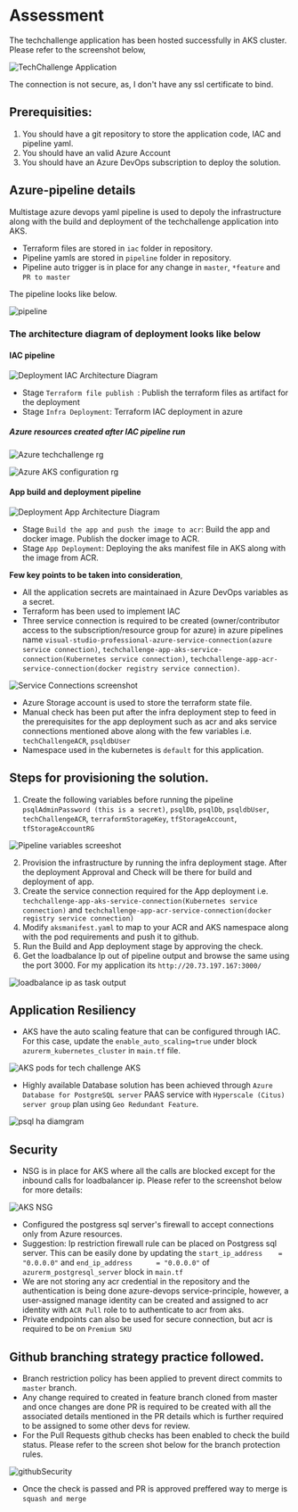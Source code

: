 # Assessment

The techchallenge application has been hosted successfully in AKS cluster. Please refer to the screenshot below,

![TechChallenge Application](/doc/images/techchallengeapp-aman.JPG)

The connection is not secure, as, I don't have any ssl certificate to bind.

## Prerequisities:

 1. You should have a git repository to store the application code, IAC and pipeline yaml. 
 2. You should have an valid Azure Account
 3. You should have an Azure DevOps subscription to deploy the solution.

 ## Azure-pipeline details

 Multistage azure devops yaml pipeline is used to depoly the infrastructure along with the build and deployment of the techchallenge application into AKS. 

* Terraform files are stored in `iac` folder in repository.
* Pipeline yamls are stored in `pipeline` folder in repository.
* Pipeline auto trigger is in place for any change in `master`, `*feature` and `PR to master`

 The pipeline looks like below.

 ![pipeline](/doc/images/techchallengepipeline.JPG)

 ### The architecture diagram of deployment looks like below

 #### IAC pipeline

![Deployment IAC Architecture Diagram](/doc/images/IAC-pipelineflow.JPG)

*  Stage `Terraform file publish `: Publish the terraform files as artifact for the deployment
*  Stage `Infra Deployment`: Terraform IAC deployment in azure

##### Azure resources created after IAC pipeline run

![Azure techchallenge rg](/doc/images/techchallenge-azure-rg.JPG)

![Azure AKS configuration rg](/doc/images/aks_configuration_rg.JPG)

 #### App build and deployment pipeline

![Deployment App Architecture Diagram](/doc/images/deployAppPipeline.JPG)

*  Stage `Build the app and push the image to acr`: Build the app and docker image. Publish the docker image to ACR.
*  Stage `App Deployment`: Deploying the aks manifest file in AKS along with the image from ACR.

 __Few key points to be taken into consideration__,

  * All the application secrets are maintainaed in Azure DevOps variables as a secret.
  * Terraform has been used to implement IAC
  * Three service connection is required to be created (owner/contributor access to the subscription/resource group for azure) in azure pipelines name `visual-studio-professional-azure-service-connection(azure service connection)`, `techchallenge-app-aks-service-connection(Kubernetes service connection)`, `techchallenge-app-acr-service-connection(docker registry service connection)`.

  ![Service Connections screenshot ](/doc/images/azurepipeline_svc_connections.JPG)

  * Azure Storage account is used to store the terraform state file.
  * Manual check has been put after the infra deployment step to feed in the prerequisites for the app deployment such as acr and aks   service connections mentioned above along with the few variables i.e. `techChallengeACR`, `psqldbUser`
  * Namespace used in the kubernetes is `default` for this application.

## Steps for provisioning the solution.

 1. Create the following variables before running the pipeline `psqlAdminPassword (this is a secret)`,  `psqlDb`, `psqlDb`, `psqldbUser`, `techChallengeACR`, `terraformStorageKey`, `tfStorageAccount`, `tfStorageAccountRG`

 ![Pipeline variables screeshot](/doc/images/pipeline_variables.JPG)
 
 2. Provision the infrastructure by running the infra deployment stage. After the deployment Approval and Check will be there for build and deployment of app.
 3. Create the service connection required for the App deployment i.e. `techchallenge-app-aks-service-connection(Kubernetes service connection)` and `techchallenge-app-acr-service-connection(docker registry service connection)`
 4. Modify `aksmanifest.yaml` to map to your ACR and AKS namespace along with the pod requirements and push it to github.
 5. Run the Build and App deployment stage by approving the check. 
 6. Get the loadbalance Ip out of pipeline output and browse the same using the port 3000. For my application its `http://20.73.197.167:3000/`

 ![loadbalance ip as task output](/doc/images/pipeline_application_task_output.JPG)


## Application Resiliency

- AKS have the auto scaling feature that can be configured through IAC. For this case, update the `enable_auto_scaling=true` under block `azurerm_kubernetes_cluster` in `main.tf` file.

![AKS pods for tech challenge AKS](/doc/images/aks_pods.JPG)

- Highly available Database solution has been achieved through `Azure Database for PostgreSQL server` PAAS service with `Hyperscale (Citus) server group` plan using `Geo Redundant Feature`.

![psql ha diamgram](/doc/images/postgress_sql_HA.JPG)

## Security

* NSG is in place for AKS where all the calls are blocked except for the inbound calls for loadbalancer ip. Please refer to the screenshot below for more details:

![AKS NSG](/doc/images/aks-nsg-rule.JPG)

* Configured the postgress sql server's firewall to accept connections only from Azure resources.
* Suggestion: Ip restriction firewall rule can be placed on Postgress sql server. This can be easily done by updating the  `start_ip_address    = "0.0.0.0"` and `end_ip_address      = "0.0.0.0"` of `azurerm_postgresql_server` block in `main.tf`
* We are not storing any acr credential in the repository and the authentication is being done azure-devops service-principle, however, a user-assigned manage identity can be created and assigned to acr identity with `ACR Pull` role to to authenticate to acr from aks. 
* Private endpoints can also be used for secure connection, but acr is required to be on `Premium SKU`

## Github branching strategy practice followed.

 * Branch restriction policy has been applied to prevent direct commits to `master` branch.
 * Any change required to created in feature branch cloned from master and once changes are done PR is required to be created with all the associated details mentioned in the PR details which is further required to be assigned to some other devs for review.
 * For the Pull Requests github checks has been enabled to check the build status. Please refer to the screen shot below for the branch protection rules.
 
![githubSecurity](/doc/images/github_branch_restrictions.JPG)

* Once the check is passed and PR is approved preffered way to merge is `squash and merge` 


